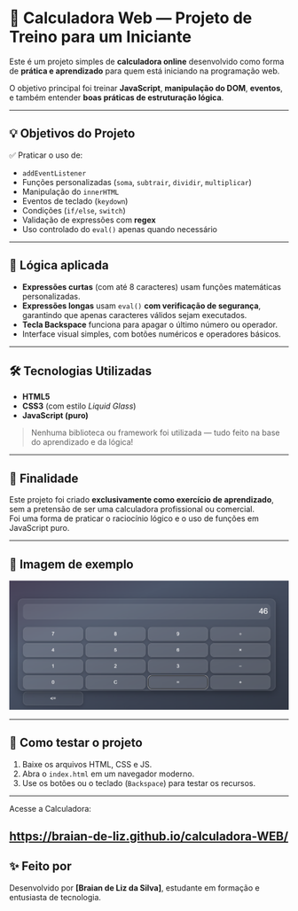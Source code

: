 # 🧮 Calculadora Web — Projeto de Treino para um Iniciante

Este é um projeto simples de **calculadora online** desenvolvido como forma de **prática e aprendizado** para quem está iniciando na programação web.  

O objetivo principal foi treinar **JavaScript**, **manipulação do DOM**, **eventos**, e também entender **boas práticas de estruturação lógica**.

---

## 💡 Objetivos do Projeto

✅ Praticar o uso de:
- `addEventListener`
- Funções personalizadas (`soma`, `subtrair`, `dividir`, `multiplicar`)
- Manipulação do `innerHTML`  
- Eventos de teclado (`keydown`)
- Condições (`if/else`, `switch`)  
- Validação de expressões com **regex**  
- Uso controlado do `eval()` apenas quando necessário

---

## 🧠 Lógica aplicada

- **Expressões curtas** (com até 8 caracteres) usam funções matemáticas personalizadas.
- **Expressões longas** usam `eval()` **com verificação de segurança**, garantindo que apenas caracteres válidos sejam executados.
- **Tecla Backspace** funciona para apagar o último número ou operador.
- Interface visual simples, com botões numéricos e operadores básicos.

---

## 🛠️ Tecnologias Utilizadas

- **HTML5**  
- **CSS3** (com estilo *Liquid Glass*)  
- **JavaScript (puro)**  

> Nenhuma biblioteca ou framework foi utilizada — tudo feito na base do aprendizado e da lógica!

---

## 🎯 Finalidade

Este projeto foi criado **exclusivamente como exercício de aprendizado**, sem a pretensão de ser uma calculadora profissional ou comercial.  
Foi uma forma de praticar o raciocínio lógico e o uso de funções em JavaScript puro.

---

## 📸 Imagem de exemplo 

<img src="/style/imagens/image.png">

---

## 📁 Como testar o projeto

1. Baixe os arquivos HTML, CSS e JS.
2. Abra o `index.html` em um navegador moderno.
3. Use os botões ou o teclado (`Backspace`) para testar os recursos.

---
Acesse a Calculadora:

https://braian-de-liz.github.io/calculadora-WEB/
---

## ✨ Feito por

Desenvolvido por **[Braian de Liz da Silva]**, estudante em formação e entusiasta de tecnologia.

